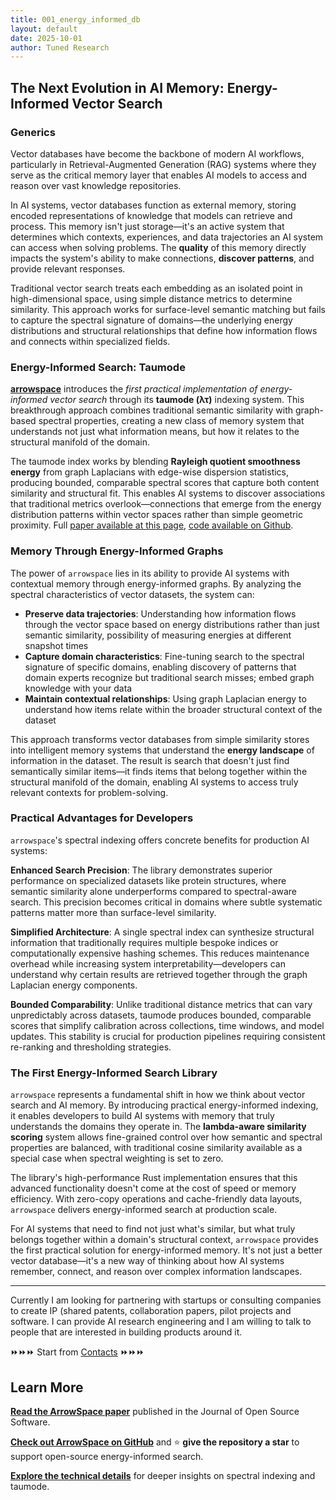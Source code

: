```yaml
---
title: 001_energy_informed_db
layout: default
date: 2025-10-01
author: Tuned Research
---
```


## The Next Evolution in AI Memory: Energy-Informed Vector Search

### Generics

Vector databases have become the backbone of modern AI workflows, particularly in Retrieval-Augmented Generation (RAG) systems where they serve as the critical memory layer that enables AI models to access and reason over vast knowledge repositories.

In AI systems, vector databases function as external memory, storing encoded representations of knowledge that models can retrieve and process. This memory isn't just storage—it's an active system that determines which contexts, experiences, and data trajectories an AI system can access when solving problems. The **quality** of this memory directly impacts the system's ability to make connections, **discover patterns**, and provide relevant responses.

Traditional vector search treats each embedding as an isolated point in high-dimensional space, using simple distance metrics to determine similarity. This approach works for surface-level semantic matching but fails to capture the spectral signature of domains—the underlying energy distributions and structural relationships that define how information flows and connects within specialized fields.

### Energy-Informed Search: Taumode

[**arrowspace**](https://www.tuned.org.uk/arrowspace-paper) introduces the *first practical implementation of energy-informed vector search* through its **taumode (λτ)** indexing system. This breakthrough approach combines traditional semantic similarity with graph-based spectral properties, creating a new class of memory system that understands not just what information means, but how it relates to the structural manifold of the domain.

The taumode index works by blending **Rayleigh quotient smoothness energy** from graph Laplacians with edge-wise dispersion statistics, producing bounded, comparable spectral scores that capture both content similarity and structural fit. This enables AI systems to discover associations that traditional metrics overlook—connections that emerge from the energy distribution patterns within vector spaces rather than simple geometric proximity. Full [paper available at this page](/arrowspace-paper), [code available on Github](https://github.com/Mec-iS/arrowspace-rs).

### Memory Through Energy-Informed Graphs

The power of `arrowspace` lies in its ability to provide AI systems with contextual memory through energy-informed graphs. By analyzing the spectral characteristics of vector datasets, the system can:

- **Preserve data trajectories**: Understanding how information flows through the vector space based on energy distributions rather than just semantic similarity, possibility of measuring energies at different snapshot times
- **Capture domain characteristics**: Fine-tuning search to the spectral signature of specific domains, enabling discovery of patterns that domain experts recognize but traditional search misses; embed graph knowledge with your data
- **Maintain contextual relationships**: Using graph Laplacian energy to understand how items relate within the broader structural context of the dataset

This approach transforms vector databases from simple similarity stores into intelligent memory systems that understand the **energy landscape** of information in the dataset. The result is search that doesn't just find semantically similar items—it finds items that belong together within the structural manifold of the domain, enabling AI systems to access truly relevant contexts for problem-solving.

### Practical Advantages for Developers

`arrowspace`'s spectral indexing offers concrete benefits for production AI systems:

**Enhanced Search Precision**: The library demonstrates superior performance on specialized datasets like protein structures, where semantic similarity alone underperforms compared to spectral-aware search. This precision becomes critical in domains where subtle systematic patterns matter more than surface-level similarity.

**Simplified Architecture**: A single spectral index can synthesize structural information that traditionally requires multiple bespoke indices or computationally expensive hashing schemes. This reduces maintenance overhead while increasing system interpretability—developers can understand why certain results are retrieved together through the graph Laplacian energy components.

**Bounded Comparability**: Unlike traditional distance metrics that can vary unpredictably across datasets, taumode produces bounded, comparable scores that simplify calibration across collections, time windows, and model updates. This stability is crucial for production pipelines requiring consistent re-ranking and thresholding strategies.

### The First Energy-Informed Search Library

`arrowspace` represents a fundamental shift in how we think about vector search and AI memory. By introducing practical energy-informed indexing, it enables developers to build AI systems with memory that truly understands the domains they operate in. The **lambda-aware similarity scoring** system allows fine-grained control over how semantic and spectral properties are balanced, with traditional cosine similarity available as a special case when spectral weighting is set to zero.

The library's high-performance Rust implementation ensures that this advanced functionality doesn't come at the cost of speed or memory efficiency. With zero-copy operations and cache-friendly data layouts, `arrowspace` delivers energy-informed search at production scale.

For AI systems that need to find not just what's similar, but what truly belongs together within a domain's structural context, `arrowspace` provides the first practical solution for energy-informed memory. It's not just a better vector database—it's a new way of thinking about how AI systems remember, connect, and reason over complex information landscapes.

---

Currently I am looking for partnering with startups or consulting companies to create IP (shared patents, collaboration papers, pilot projects and software. I can provide AI research engineering and I am willing to talk to people that are interested in building products around it.

⏩️⏩️⏩️ Start from [Contacts](/contact) ⏩️⏩️⏩️

## Learn More

**[Read the ArrowSpace paper](https://joss.theoj.org/papers/10.21105/joss.09002)** published in the Journal of Open Source Software.

**[Check out ArrowSpace on GitHub](https://github.com/arrowspace/arrowspace)** and ⭐️ **give the repository a star** to support open-source energy-informed search.

**[Explore the technical details](https://www.tuned.org.uk/arrowspace-paper)** for deeper insights on spectral indexing and taumode.



